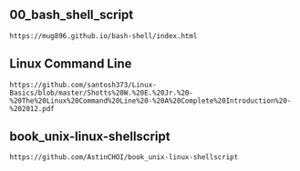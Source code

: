 ## 00_bash_shell_script
```
https://mug896.github.io/bash-shell/index.html
```
## Linux Command Line
```
https://github.com/santosh373/Linux-Basics/blob/master/Shotts%20W.%20E.%20Jr.%20-%20The%20Linux%20Command%20Line%20-%20A%20Complete%20Introduction%20-%202012.pdf
```

## book_unix-linux-shellscript
```
https://github.com/AstinCHOI/book_unix-linux-shellscript
```
